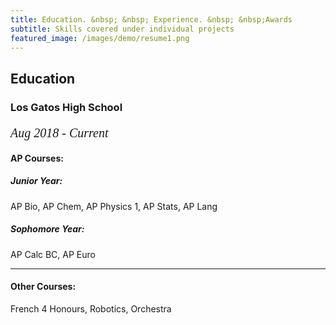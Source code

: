 ```yaml
---
title: Education. &nbsp; &nbsp; Experience. &nbsp; &nbsp;Awards
subtitle: Skills covered under individual projects
featured_image: /images/demo/resume1.png
---
```

        
 <h2><span>Education</span></h2>
 <h3>Los Gatos High School</h3>
  <p style="font-family:verdana; font-size:20px"><em class="date">Aug 2018 - Current</em></p>
<h4>AP Courses:</h4>
<h5>Junior Year:</h5> 
AP Bio, AP Chem, AP Physics 1, AP Stats, AP Lang
<h5>Sophomore Year:</h5>
AP Calc BC, AP Euro

<hr>

<h4>Other Courses:</h4>
French 4 Honours, Robotics, Orchestra


               

